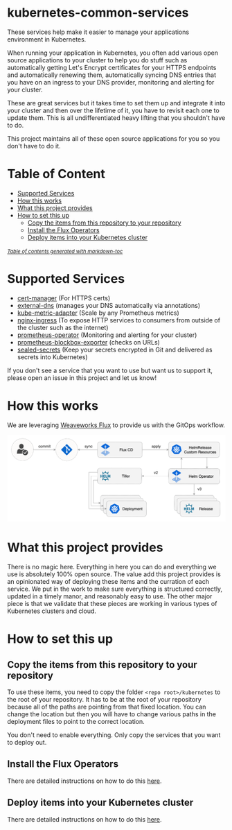 # kubernetes-common-services
These services help make it easier to manage your applications environment in Kubernetes.

When running your application in Kubernetes, you often add various open source applications to your cluster to help you do stuff such as automatically getting Let's Encrypt certificates for your HTTPS endpoints and automatically renewing them, automatically syncing DNS entries that you have on an ingress to your DNS provider, monitoring and alerting for your cluster.  

These are great services but it takes time to set them up and integrate it into your cluster and then over the lifetime of it, you have to revisit each one to update them.  This is all undifferentiated heavy lifting that you shouldn't have to do.

This project maintains all of these open source applications for you so you don't have to do it.

# Table of Content
- [Supported Services](#supported-services)
- [How this works](#how-this-works)
- [What this project provides](#what-this-project-provides)
- [How to set this up](#how-to-set-this-up)
  * [Copy the items from this repository to your repository](#copy-the-items-from-this-repository-to-your-repository)
  * [Install the Flux Operators](#install-the-flux-operators)
  * [Deploy items into your Kubernetes cluster](#deploy-items-into-your-kubernetes-cluster)

<small><i><a href='http://ecotrust-canada.github.io/markdown-toc/'>Table of contents generated with markdown-toc</a></i></small>


# Supported Services

* [cert-manager](https://github.com/jetstack/cert-manager) (For HTTPS certs)
* [external-dns](https://github.com/helm/charts/tree/master/stable/external-dns) (manages your DNS automatically via annotations)
* [kube-metric-adapter](https://github.com/zalando-incubator/kube-metrics-adapter) (Scale by any Prometheus metrics)
* [nginx-ingress](https://github.com/helm/charts/tree/master/stable/nginx-ingress) (To expose HTTP services to consumers from outside of the cluster such as the internet)
* [prometheus-operator](https://github.com/helm/charts/tree/master/stable/prometheus-operator) (Monitoring and alerting for your cluster)
* [prometheus-blockbox-exporter](https://github.com/prometheus/blackbox_exporter) (checks on URLs)
* [sealed-secrets](https://github.com/bitnami-labs/sealed-secrets) (Keep your secrets encrypted in Git and delivered as secrets into Kubernetes)

If you don't see a service that you want to use but want us to support it, please open an issue in this project and let us know!

# How this works
We are leveraging [Weaveworks Flux](https://github.com/fluxcd/flux) to provide us with the GitOps workflow.  

![Weaveworks flux operator](./docs/images/fluxcd-helm-operator-diagram.png "Weaveworks Flux Operator")

# What this project provides
There is no magic here.  Everything in here you can do and everything we use is absolutely 100% open source.  The value add this project provides is an opinionated way of deploying these items and the curration of each service.  We put in the work to make sure everything is structured correctly, updated in a timely manor, and reasonably easy to use.  The other major piece is that we validate that these pieces are working in various types of Kubernetes clusters and cloud.  

# How to set this up

## Copy the items from this repository to your repository
To use these items, you need to copy the folder `<repo root>/kubernetes` to the root of your repository.  It has to be at the root of your repository because all of the paths are pointing from that fixed location.  You can change the location but then you will have to change various paths in the deployment files to point to the correct location.

You don't need to enable everything.  Only copy the services that you want to deploy out.

## Install the Flux Operators

There are detailed instructions on how to do this [here](./kubernetes/helm/flux/).

## Deploy items into your Kubernetes cluster

There are detailed instructions on how to do this [here](./kubernetes/flux/).

